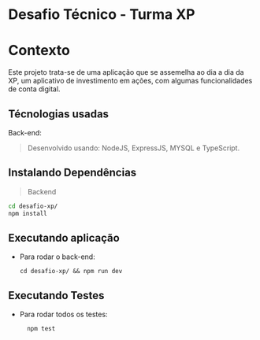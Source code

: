 # Desafio Técnico - Turma XP

# Contexto
Este projeto trata-se de uma aplicação que se assemelha ao dia a
dia da XP, um aplicativo de investimento em ações, com algumas
funcionalidades de conta digital.

## Técnologias usadas

Back-end:
> Desenvolvido usando: NodeJS, ExpressJS, MYSQL e TypeScript.


## Instalando Dependências

> Backend
```bash
cd desafio-xp/ 
npm install
``` 

## Executando aplicação

* Para rodar o back-end:

  ```
  cd desafio-xp/ && npm run dev
  ```


## Executando Testes

* Para rodar todos os testes:

  ```
    npm test
  ```

